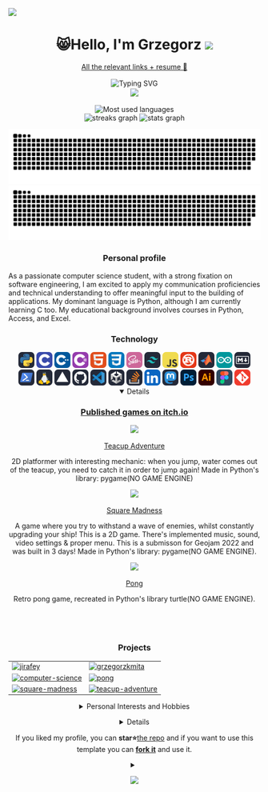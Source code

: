 
<img src="https://media1.giphy.com/media/OfgFXNVi8gnEXvbske/giphy.gif" height="40" align="left"> <br>

<h1 align="center">😸Hello, I'm Grzegorz <img src="https://media.giphy.com/media/hvRJCLFzcasrR4ia7z/giphy.gif" width="32"> </h1>
<div align="center">
    <p><a href ="https://linktree.com/grzegorzkmita" > All the relevant links + resume 💛</a></p><div align="center">
    <div align="center">

<img src="https://readme-typing-svg.demolab.com?font=Fira+Code&pause=1000&color=F0CD7C&center=true&height=40&duration=4000&width=530&lines=Passionate+computer+science+student;Software+Engineer;Open+to+job+offers;Interested+in+deepening+interpersonal+skills;Mainly+programming+in+Python%2C+C%2FC%2B%2B;I+also+use+C%2B%2B%2C+HTML%2C+CSS%2C+JavaScript;Finished+courses+in+Python%2C+Excel%2C+Access;Cold+showers+enthusiast;Feel+free+to+follow%2C+star%2C+fork" alt="Typing SVG" align="center" />
    </div><div align="center"><img src= "https://vbr.wocr.tk/badge?page_id=Jirafey.Jirafey&text=views&lcolor=F0CD7B&color=F4E892&style=for-the-badge" align="center" ></img></div>
<div align="center">
<br>
  <img src="https://github-readme-stats-k4xr.vercel.app/api/top-langs/?username=Jirafey&exclude_repo=github-readme-stats-2,github-readme-streak-stats,readme-typing-svg,github-readme-streak-stats-vercel,linkedin-skill-assessments-quizzes&langs_count=6&layout=compact&show_icons=true&bg_color=20,f4e892,f1ce7d,f5e58d,f0cd7b,f0cd7b&title_color=4B311A&text_color=000&count_private=true&hide_border=true&card_width=300&card_height=300" alt="Most used languages" /> <br>

  <img src="https://streak-stats.demolab.com?user=Jirafey&theme=default&hide_border=true&dates=664b2b&sideLabels=664b2b&border=f0cd7b&stroke=664c2b&ring=664c2b&fire=664b2b&currStreakNum=664c2b&sideNums=664c2b&currStreakLabel=664c2b&background=f0cd7b" height="150" alt="streaks graph"  />

  <img src="https://github-readme-stats-k4xr.vercel.app/api?username=Jirafey&show_icons=true&bg_color=80,f0cd7b,f1ce7d,f5e58d,f4e892,81613a,f2cf7b&title_color=4B311A&text_color=000&count_private=true&hide_border=true" height="150" alt="stats graph"  />
</div> 
<div align="center">
                   
![github contribution grid snake animation](https://raw.githubusercontent.com/Jirafey/Jirafey/output/github-contribution-grid-snake-dark.svg#gh-dark-mode-only)![github contribution grid snake animation](https://raw.githubusercontent.com/Jirafey/Jirafey/output/github-contribution-grid-snake.svg#gh-light-mode-only)
                   
</div>

<div align="center">
<h3>Personal profile</h3>
    <div align="left">
<p> As a passionate computer science student, with a strong fixation on software engineering, I am excited to apply my communication proficiencies and technical understanding to offer meaningful input to the building of applications.
My dominant language is Python, although I am currently learning C too. My educational background involves courses in Python, Access, and Excel. </p>
</div>
</details>
</div>         

<div align="center">
                   <h3>Technology</h3>
<p align="center"> 
<div align="center">
<a href="https://www.python.org"><picture><source media="(prefers-color-scheme: dark)" srcset="images/Python-Light.svg">
<img height="32" width="32" alt="Python" src="images/Python-Dark.svg"></picture></a> 
<a href="https://en.wikipedia.org/wiki/C_(programming_language)"><img height="32" width="32" src="images/C.svg" /></a> 
<a href="https://en.wikipedia.org/wiki/C%2B%2B"><img height="32" width="32" src="images/CPP.svg" /></a>
<a href="https://dotnet.microsoft.com/en-us/languages/csharp"><img height="32" width="32" src="images/CS.svg" /></a>
<a href="https://en.wikipedia.org/wiki/HTML"><img height="32" width="32" src="images/HTML.svg" /></a> 
<a href="https://en.wikipedia.org/wiki/CSS"><img height="32" width="32" src="images/CSS.svg" /></a>
<a href="https://sass-lang.com/"><picture><source media="(prefers-color-scheme: dark)" srcset="images/Sass.svg">
<img height="32" width="32" alt="Sass" src="images/Sass.svg"></picture></a>
<a href="https://tailwindcss.com/"><picture><source media="(prefers-color-scheme: dark)" srcset="images/TailwindCSS-Light.svg">
<img height="32" width="32" alt="TailwindCSS" src="images/TailwindCSS-Dark.svg"></picture></a>
<a href="https://www.javascript.com/"><img height="32" width="32" src="images/JavaScript.svg" alt=JavaScript /></a>
<a href="https://www.rust-lang.org/"><img height="32" width="32" src="images/Rust.svg" alt=Rust /></a>
<a href="https://www.mathworks.com/products/matlab.html"><picture><source media="(prefers-color-scheme: dark)" srcset="images/Matlab-Light.svg">
<img height="32" width="32" alt="Matlab" src="images/Matlab-Dark.svg"></picture></a>
<a href="https://www.arduino.cc/"><img height="32" width="32" src="https://raw.githubusercontent.com/Jirafey/Jirafey/601f276a8c25cf415fca2137ea7d24b99b1f1b10/images/Arduino.svg" </img></a>
<a href="https://www.markdownguide.org/"><picture><source media="(prefers-color-scheme: dark)" srcset="images/Markdown-Light.svg">
<img height="32" width="32" alt="Markdown" src="images/Markdown-Dark.svg"></picture></a>
</div><div align="center">
<a href="https://en.wikipedia.org/wiki/PowerShell"><picture><source media="(prefers-color-scheme: dark)" srcset="images/Powershell-Light.svg">
<img height="32" width="32" alt="Vercel" src="images/Powershell-Dark.svg"></picture></a>
<a href="https://en.wikipedia.org/wiki/Linux"><picture><source media="(prefers-color-scheme: dark)" srcset="images/Linux-Light.svg">
<img height="32" width="32" alt="Linux" src="images/Linux-Dark.svg"></picture></a>
<a href="https://vercel.com/"><picture><source media="(prefers-color-scheme: dark)" srcset="images/Vercel-Light.svg">
<img height="32" width="32" alt="Vercel" src="images/Vercel-Dark.svg"></picture></a>
<a href="https://github.com/Jirafey/grzegorzkmita.com"><picture><source media="(prefers-color-scheme: dark)" srcset="images/Github-Light.svg">
<img height="32" width="32" alt="Github" src="images/Github-Dark.svg"></picture></a>
<a href="https://code.visualstudio.com/"><picture><source media="(prefers-color-scheme: dark)" srcset="images/VSCode-Light.svg">
<img height="32" width="32" alt="VSCode" src="images/VSCode-Dark.svg"></picture></a>                                    
<a href="https://unity.com/"><picture><source media="(prefers-color-scheme: dark)" srcset="images/Unity-Light.svg">
<img height="32" width="32" alt="Unity" src="images/Unity-Dark.svg"></picture></a>                               
<a href="https://stackoverflow.com/users/17820864/jirafey"><picture><source media="(prefers-color-scheme: dark)" srcset="images/StackOverflow-Light.svg">
<img height="32" width="32" alt="StackOverflow" src="images/StackOverflow-Dark.svg"></picture></a>
<a href="https://www.linkedin.com/in/grzegorzkmita/"><picture><source media="(prefers-color-scheme: dark)" srcset="images/LinkedIn (1).svg">
<a href="https://www.linkedin.com/in/grzegorzkmita/"><img height="32" width="32" src="images/LinkedIn (1).svg" alt=LinkedIn /></a> 
<a href="https://mastodon.social/explore"><picture><source media="(prefers-color-scheme: dark)" srcset="images/Mastodon-Light.svg">
<img height="32" width="32" alt="Mastodon" src="images/Mastodon-Dark.svg"></picture></a>
<a href="https://www.photoshop.com/"><img height="32" width="32" src="images/Photoshop.svg" alt=Photoshop /></a>
<a href="https://en.wikipedia.org/wiki/Adobe_Illustrator"><img height="32" width="32" src="images/Illustrator.svg" alt=Illustrator /></a>
<a href="https://figma.com"><picture><source media="(prefers-color-scheme: dark)" srcset="images/Figma-Light.svg">
<img height="32" width="32" alt="Figma" src="images/Figma-Dark.svg"></picture></a>
<a href="https://git-scm.com/"><img height="32" width="32" src="images/Git.svg"/>
</div>
<details open><summary><h3> Published games on itch.io </h3></summary>                                                                             
<div align="center">                                                                           
<a href="https://jirafey.itch.io"></a>
<a href="https://jirafey.itch.io/teacup-adventure"><img src="https://user-images.githubusercontent.com/97115044/211327111-82001490-b05e-4cc1-87bb-ad0317351ab4.png"  padding="10px" /><p>Teacup Adventure</p></a>
<p>2D platformer with interesting mechanic: when you jump, water comes out of the teacup, you need to catch it in order to jump again!
Made in Python's library: pygame(NO GAME ENGINE)
</p>
<a href="https://jirafey.itch.io/squaremadness"><img src="https://user-images.githubusercontent.com/97115044/211327312-3b9ac0c9-104e-47ea-8d88-8d65bfbba1d8.png"
padding="10px" /><p>Square Madness </p></a>
              <p>A game where you try to withstand a wave of enemies, whilst constantly upgrading your ship! This is a 2D game. There's implemented music, sound, video settings & proper menu. This is a submisson for Geojam 2022 and was built in 3 days! Made in Python's library: pygame(NO GAME ENGINE).</p>
<a href="https://jirafey.itch.io/pong"><img src="https://user-images.githubusercontent.com/97115044/211326562-7d06b0e3-c40f-4eed-a733-687e071a8565.png" padding="10px" />
<p>Pong </p></a>
<p>Retro pong game, recreated in Python's library turtle(NO GAME ENGINE).</p>
</details>
  </div>

#
                    
</div>
</details><br>
   
<table>
<div align="center"><h3>Projects</h3></div>
<tr>
<td>      <a href="https://github.com/jirafey/jirafey">
<img src="https://socialify.git.ci/jirafey/jirafey/image?description=1&forks=1&pulls=1&stargazers=1&language=1&logo=https://github.com/Jirafey/foxtie/blob/main/pink-green-light/foxtie-pink-green-256.png?raw=true&name=1&owner=1&pattern=Formal%20Invitation&theme=Auto" style="margin:0;padding:0" alt="jirafey" /></a>
</td>

<td>
<a href="https://github.com/jirafey/grzegorzkmita.com">
<img src="https://socialify.git.ci/jirafey/grzegorzkmita.com/image?description=1&forks=0&pulls=1&stargazers=1&logo=https://raw.githubusercontent.com/Jirafey/foxtie/main/high-contrast-purple/foxtie-pink-green-purple-divided-centered-256.png&language=1&name=1&owner=1&pattern=Formal%20Invitation&theme=Auto" style="margin:0;padding:0" alt="grzegorzkmita" /></a>
</td>
</tr>
<tr>
<td>
<a href="https://github.com/jirafey/computer-science">
<img src="https://socialify.git.ci/jirafey/computer-science/image?description=1&forks=0&pulls=0&stargazers=1&logo=https://raw.githubusercontent.com/Jirafey/foxtie/main/4-color/foxtie-4color-white-256.png&language=1&name=1&owner=1&pattern=Formal%20Invitation&theme=Auto" style="margin:0;padding:0" alt="computer-science"/></a>
</td>
<td><a href="https://github.com/jirafey/pong">
<img src="https://socialify.git.ci/jirafey/pong/image?description=1&logo=https://raw.githubusercontent.com/Jirafey/foxtie/main/4-color-pastelle-256/4-color-pastelle-256.png&language=1&name=1&forks=0&pulls=0&stargazers=1&owner=1&pattern=Formal%20Invitation&theme=Auto" style="margin:0;padding:0" alt="pong" /></a>
</td>
<tr>
<td><a href="https://github.com/jirafey/square-madness">
<img src="https://socialify.git.ci/jirafey/square-madness/image?description=1&forks=1&pulls=1&stargazers=0&logo=https://raw.githubusercontent.com/Jirafey/foxtie/main/green/foxtie-green-256.png&language=1&name=1&owner=1&pattern=Formal%20Invitation&theme=Auto" style="margin:0;padding:0" alt="square-madness"  /></a>
</td>
<td><a href="https://github.com/jirafey/teacup-adventure">
<img src="https://socialify.git.ci/jirafey/teacup-adventure/image?description=1&forks=0&pulls=1&stargazers=0&logo=https://raw.githubusercontent.com/Jirafey/foxtie/main/white-purple/foxtie-white-purple-256.png&language=1&name=1&owner=1&pattern=Formal%20Invitation&theme=Auto" style="margin:0;padding:0" alt="teacup-adventure" /></a>
</td>
</tr>
</table>
<div align ="center">
<details><summary>Personal Interests and Hobbies</summary>
<div align ="left">
<p>- In my free time, I am passionate about open-source projects, and I am interested in mastering social interactions, meditation, cold showers, and massage. I also enjoy learning new things everyday, reading books, cooking, swimming. </p>
<p> - I am constantly working to improve my language skills, including Polish - Native, English - C1, Chinese(Mandarin) - B1, German - A2, Dutch - A1, I can read Russian, Japanese(katakana and hiragana), and Korean, but I do not speak them well enough. Additionally, I am a promoter of talking to strangers/ meeting up with friends whenever possible.</p>
<p> - I also feel like I could be in this business as a project manager or someone that based on client needs and my knowledge of programming capabilities of certain technologies can deliver proper technical language for programming team. Also there is a lot of resumes, feel free to take a look: <a href= "https://github.com/Jirafey/Jirafey/tree/main/resumes">Resumes</details></p></div>

<div align ="center">
<details>
<summary> <h5> Links to cool stuff that makes up my profile</h5> </summary>


[`Gradient GitHub Stats`](https://github.com/anuraghazra/github-readme-stats#readme)

[`GitHub contributions snake`](https://github.com/Platane/snk#readme)

[`Skill icons`](https://github.com/tandpfun/skill-icons#readme)

[`Running cat GIF creator`](https://giphy.com/otajaider) 
                    
[`Repository templates`](https://github.com/wei/socialify#readme)
                    
[`GitHub streaks`](https://github.com/DenverCoder1/github-readme-streak-stats#readme)
                    </details>  
<p> If you liked my profile, you can <b>star⭐</b><a href=https://github.com/jirafey/jirafey>the repo</a> and if you want to use this template you can <a href=https://github.com/jirafey/jirafey/fork> <b>fork it</b></a> and use it.</p>
                    </p>
                    
<details>
<summary></summary>             
<div align="center">

![](https://komarev.com/ghpvc/?username=Jirafey&style=flat&color=F4E892)
                   
</details>  
</div>
                   
![](https://hit.yhype.me/github/profile?user_id=97115044)
